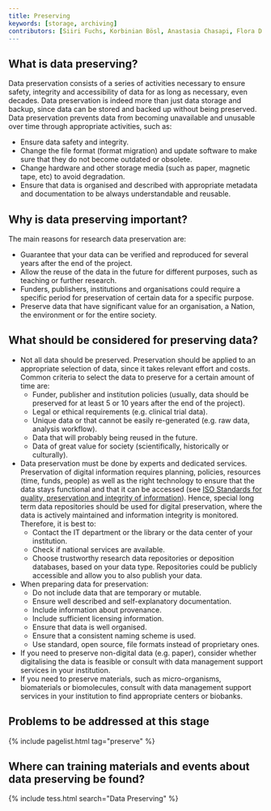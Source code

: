 ```yaml
---
title: Preserving
keywords: [storage, archiving]
contributors: [Siiri Fuchs, Korbinian Bösl, Anastasia Chasapi, Flora D'Anna]
---
```


## What is data preserving?

Data preservation consists of a series of activities necessary to ensure safety, integrity and accessibility of data for as long as necessary, even decades. Data preservation is indeed more than just data storage and backup, since data can be stored and backed up without being preserved. Data preservation prevents data from becoming unavailable and unusable over time through appropriate activities, such as:
* Ensure data safety and integrity.
* Change the file format (format migration) and update software to make sure that they do not become outdated or obsolete.
* Change hardware and other storage media (such as paper, magnetic tape, etc) to avoid degradation.
* Ensure that data is organised and described with appropriate metadata and documentation to be always understandable and reusable.


## Why is data preserving important?

The main reasons for research data preservation are:
* Guarantee that your data can be verified and reproduced for several years after the end of the project.
* Allow the reuse of the data in the future for different purposes, such as teaching or further research.
* Funders, publishers, institutions and organisations could require a specific period for preservation of certain data for a specific purpose.
* Preserve data that have significant value for an organisation, a Nation, the environment or  for the entire society.


## What should be considered for preserving data?

* Not all data should be preserved. Preservation should be applied to an appropriate selection of data, since it takes relevant effort and costs. Common criteria to select the data to preserve for a certain amount of time are:
  * Funder, publisher and institution policies (usually, data should be preserved for at least 5 or 10 years after the end of the project).
  * Legal or ethical requirements (e.g. clinical trial data).
  * Unique data or that cannot be easily re-generated (e.g. raw data, analysis workflow).
  * Data that will probably being reused in the future.
  * Data of great value for society (scientifically, historically or culturally).
* Data preservation must be done by experts and dedicated services. Preservation of digital information requires planning, policies, resources (time, funds, people) as well as the right technology to ensure that the data stays functional and that it can be accessed (see [ISO Standards for quality, preservation and integrity of information](https://www.iso.org/committee/53666/x/catalogue/)). Hence, special long term data repositories should be used for digital preservation, where the data is actively maintained and information integrity is monitored. Therefore, it is best to:
  * Contact the IT department or the library or the data center of your institution.
  * Check if national services are available.
  * Choose trustworthy research data repositories or deposition databases, based on your data type. Repositories could be publicly accessible and allow you to also publish your data.
* When preparing data for preservation:
  * Do not include data that are temporary or mutable.
  * Ensure well described and self-explanatory documentation.
  * Include information about provenance.
  * Include sufficient licensing information.
  * Ensure that data is well organised.
  * Ensure that a consistent naming scheme is used.
  * Use standard, open source, file formats instead of proprietary ones.
* If you need to preserve non-digital data (e.g. paper), consider whether digitalising the data is feasible or consult with data management support services in your institution.
* If you need to preserve materials, such as micro-organisms, biomaterials or biomolecules, consult with data management support services in your institution to find appropriate centers or biobanks.

## Problems to be addressed at this stage

{% include pagelist.html tag="preserve" %}

## Where can training materials and events about data preserving be found?

{% include tess.html search="Data Preserving" %}
